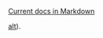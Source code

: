 [Current docs in Markdown](./blob/master/docs/index.md)

[alt](https://github.com/lobrien/xrp_wpilib_examples/blob/master/docs/index.md)). 
